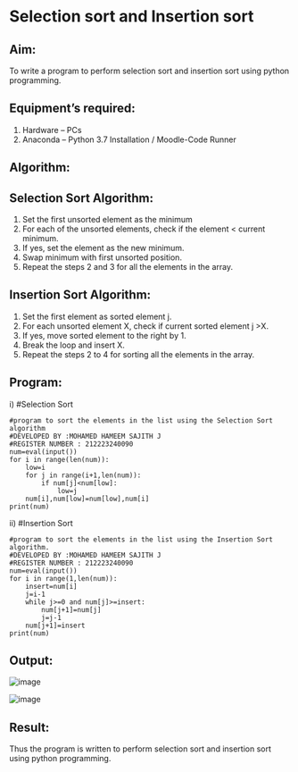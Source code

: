 # Selection sort and Insertion sort
## Aim:
To write a program to perform selection sort and insertion sort using python programming.
## Equipment’s required:
1.	Hardware – PCs
2.	Anaconda – Python 3.7 Installation / Moodle-Code Runner
## Algorithm:
## Selection Sort Algorithm:
1.	Set the first unsorted element as the minimum
2.	For each of the unsorted elements, check if the element < current minimum.
3.	If yes, set the element as the new minimum.
4.	Swap minimum with first unsorted position.
5.	Repeat the steps 2 and 3 for all the elements in the array.
## Insertion Sort Algorithm:
1.	Set the first element as sorted element j.
2.	For each unsorted element X, check if current sorted element j >X.
3.	If yes, move sorted element to the right by 1.
4.	Break the loop and insert X.
5.	Repeat the steps 2 to 4 for sorting all the elements in the array.
## Program:
i)	#Selection Sort
```
#program to sort the elements in the list using the Selection Sort algorithm
#DEVELOPED BY :MOHAMED HAMEEM SAJITH J
#REGISTER NUMBER : 212223240090
num=eval(input())
for i in range(len(num)):
    low=i
    for j in range(i+1,len(num)):
        if num[j]<num[low]:
            low=j
    num[i],num[low]=num[low],num[i]
print(num)
```
ii)	#Insertion Sort
```
#program to sort the elements in the list using the Insertion Sort algorithm.
#DEVELOPED BY :MOHAMED HAMEEM SAJITH J
#REGISTER NUMBER : 212223240090
num=eval(input())
for i in range(1,len(num)):
    insert=num[i]
    j=i-1
    while j>=0 and num[j]>=insert:
        num[j+1]=num[j]
        j=j-1
    num[j+1]=insert
print(num)
```

## Output:
![image](https://github.com/Sajith7862/Sorting-Algorithms/assets/145972360/53adf5e6-9846-43cf-b517-7c91b7694126)

![image](https://github.com/Sajith7862/Sorting-Algorithms/assets/145972360/69356db4-2e9e-407b-8d14-57ffad2b955f)

## Result:
Thus the program is written to perform selection sort and insertion sort using python programming.
